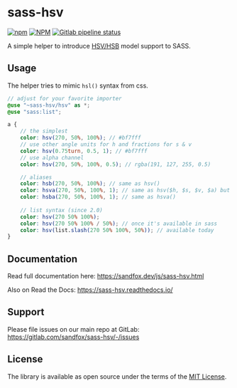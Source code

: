 # sass-hsv

[![npm](https://img.shields.io/npm/v/sass-hsv?style=flat-square)](https://www.npmjs.com/package/sass-hsv)
[![NPM](https://img.shields.io/npm/l/sass-hsv?style=flat-square)](https://www.npmjs.com/package/sass-hsv)
[![Gitlab pipeline status](https://img.shields.io/gitlab/pipeline/sandfox/sass-hsv/master.svg?style=flat-square)](https://gitlab.com/sandfox/sass-hsv/-/pipelines)

A simple helper to introduce [HSV/HSB] model support to SASS.

## Usage

The helper tries to mimic `hsl()` syntax from css.

```scss
// adjust for your favorite importer
@use "~sass-hsv/hsv" as *;
@use "sass:list";

a {
    // the simplest
    color: hsv(270, 50%, 100%); // #bf7fff
    // use other angle units for h and fractions for s & v
    color: hsv(0.75turn, 0.5, 1); // #bf7fff
    // use alpha channel
    color: hsv(270, 50%, 100%, 0.5); // rgba(191, 127, 255, 0.5)

    // aliases
    color: hsb(270, 50%, 100%); // same as hsv()
    color: hsva(270, 50%, 100%, 1); // same as hsv($h, $s, $v, $a) but alpha param is required
    color: hsba(270, 50%, 100%, 1); // same as hsva()
  
    // list syntax (since 2.0)
    color: hsv(270 50% 100%);
    color: hsv(270 50% 100% / 50%); // once it's available in sass
    color: hsv(list.slash(270 50% 100%, 50%)); // available today
}
```

## Documentation

Read full documentation here: <https://sandfox.dev/js/sass-hsv.html>

Also on Read the Docs: <https://sass-hsv.readthedocs.io/>

## Support

Please file issues on our main repo at GitLab: <https://gitlab.com/sandfox/sass-hsv/-/issues>

## License

The library is available as open source under the terms of the [MIT License].

[HSV/HSB]: https://en.wikipedia.org/wiki/HSL_and_HSV
[MIT License]:  https://opensource.org/licenses/MIT
